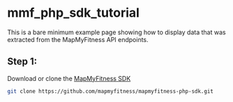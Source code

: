 # mmf_php_sdk_tutorial

This is a bare minimum example page showing how to display data that was extracted from the MapMyFitness API endpoints.

## Step 1:
Download or clone the [MapMyFitness SDK](https://github.com/mapmyfitness/mapmyfitness-php-sdk)

```bash
git clone https://github.com/mapmyfitness/mapmyfitness-php-sdk.git
```

